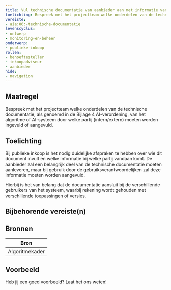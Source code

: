 ```yaml
---
title: Vul technische documentatie van aanbieder aan met informatie vanuit de gebruiksverantwoordelijke
toelichting: Bespreek met het projectteam welke onderdelen van de technische documentatie, als genoemd in de Bijlage 4 AI-verordening, van het algoritme of AI-systeem door welke partij (intern/extern) moeten worden ingevuld of aangevuld. 
vereiste:
- aia:06:-technische-documentatie
levenscyclus:
- ontwerp
- monitoring-en-beheer
onderwerp:
- publieke-inkoop
rollen:
- behoeftesteller
- inkoopadviseur
- aanbieder
hide:
- navigation
---
```


<!-- tags -->
## Maatregel

Bespreek met het projectteam welke onderdelen van de technische documentatie, als genoemd in de Bijlage 4 AI-verordening, van het algoritme of AI-systeem door welke partij (intern/extern) moeten worden ingevuld of aangevuld.


## Toelichting

Bij publieke inkoop is het nodig duidelijke afspraken te hebben over wie dit document invult en welke informatie bij welke partij vandaan komt.
De aanbieder zal een belangrijk deel van de technische documentatie moeten aanleveren, maar bij gebruik door de gebruiksverantwoordelijken zal deze informatie moeten worden aangevuld.

Hierbij is het van belang dat de documentatie aansluit bij de verschillende gebruikers van het systeem, waarbij rekening wordt gehouden met verschillende toepassingen of versies.

## Bijbehorende vereiste(n)

<!-- list_vereisten_on_maatregelen_page -->

## Bronnen

| Bron                        |
|-----------------------------|
|Algoritmekader|

## Voorbeeld

Heb jij een goed voorbeeld? Laat het ons weten!

